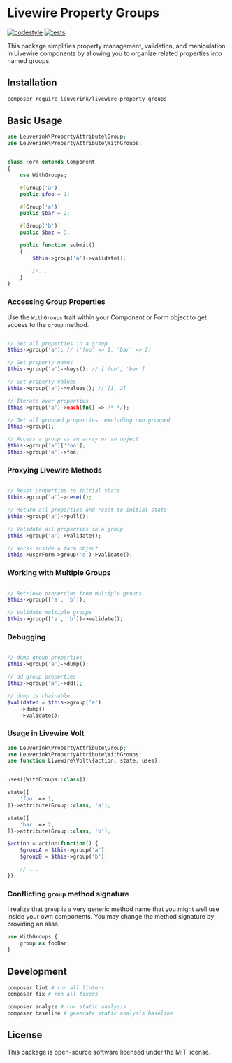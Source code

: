 # Livewire Property Groups

[![codestyle](https://github.com/gwleuverink/livewire-property-groups/actions/workflows/codestyle.yml/badge.svg)](https://github.com/gwleuverink/livewire-property-groups/actions/workflows/codestyle.yml)
[![tests](https://github.com/gwleuverink/livewire-property-groups/actions/workflows/tests.yml/badge.svg)](https://github.com/gwleuverink/livewire-property-groups/actions/workflows/tests.yml)

This package simplifies property management, validation, and manipulation in Livewire components by allowing you to organize related properties into named groups.

## Installation

```bash
composer require leuverink/livewire-property-groups
```

## Basic Usage

```php
use Leuverink\PropertyAttribute\Group;
use Leuverink\PropertyAttribute\WithGroups;


class Form extends Component
{
    use WithGroups;

    #[Group('a')]
    public $foo = 1;

    #[Group('a')]
    public $bar = 2;

    #[Group('b')]
    public $baz = 3;

    public function submit()
    {
        $this->group('a')->validate();

        //...
    }
}


```

### Accessing Group Properties

Use the `WithGroups` trait within your Component or Form object to get access to the `group` method.

```php

// Get all properties in a group
$this->group('a'); // ['foo' => 1, 'bar' => 2]

// Get property names
$this->group('a')->keys(); // ['foo', 'bar']

// Get property values
$this->group('a')->values(); // [1, 2]

// Iterate over properties
$this->group('a')->each(fn() => /* */);

// Get all grouped properties, excluding non grouped
$this->group();

// Access a group as an array or an object
$this->group('a')['foo'];
$this->group('a')->foo;

```

### Proxying Livewire Methods

```php

// Reset properties to initial state
$this->group('a')->reset();

// Return all properties and reset to initial state
$this->group('a')->pull();

// Validate all properties in a group
$this->group('a')->validate();

// Works inside a form object
$this->userForm->group('a')->validate();

```

### Working with Multiple Groups

```php

// Retrieve properties from multiple groups
$this->group(['a', 'b']);

// Validate multiple groups
$this->group(['a', 'b'])->validate();

```

### Debugging

```php

// dump group properties
$this->group('a')->dump();

// dd group properties
$this->group('a')->dd();

// dump is chainable
$validated = $this->group('a')
    ->dump()
    ->validate();

```

### Usage in Livewire Volt

```php
use Leuverink\PropertyAttribute\Group;
use Leuverink\PropertyAttribute\WithGroups;
use function Livewire\Volt\{action, state, uses};


uses([WithGroups::class]);

state([
    'foo' => 1,
])->attribute(Group::class, 'a');

state([
    'bar' => 2,
])->attribute(Group::class, 'b');

$action = action(function() {
    $groupA = $this->group('a');
    $groupB = $this->group('b');

    // ...
});
```

### Conflicting `group` method signature

I realize that `group` is a very generic method name that you might well use inside your own components.
You may change the method signature by providing an alias.

```php
use WithGroups {
    group as fooBar;
}
```

## Development

```bash
composer lint # run all linters
composer fix # run all fixers

composer analyze # run static analysis
composer baseline # generate static analysis baseline
```

## License

This package is open-source software licensed under the MIT license.
